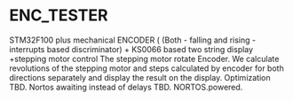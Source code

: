 # ENC_TESTER
STM32F100 plus mechanical ENCODER ( (Both - falling and rising - interrupts based discriminator) + KS0066 based two string display
+stepping motor control 
The stepping motor rotate Encoder. We calculate revolutions of the stepping motor and steps calculated by encoder for both directions separately and display the result on the display.
Optimization TBD. Nortos awaiting instead of delays TBD. NORTOS.powered.


